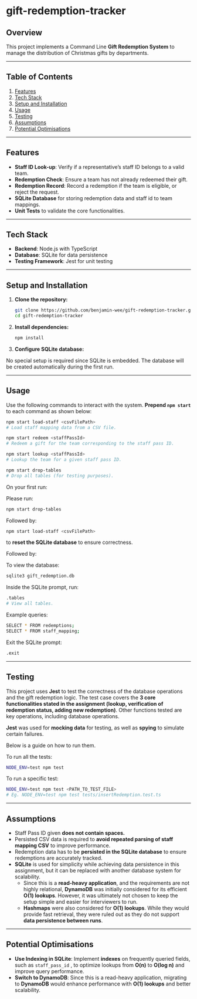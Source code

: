 # gift-redemption-tracker

## Overview

This project implements a Command Line **Gift Redemption System** to manage the distribution of Christmas gifts by departments.

---

## Table of Contents

1. [Features](#features)  
2. [Tech Stack](#tech-stack)  
3. [Setup and Installation](#setup-and-installation)  
4. [Usage](#usage)  
5. [Testing](#testing)  
6. [Assumptions](#assumptions)  
7. [Potential Optimisations](#potential-optimisations)  

---

## Features

- **Staff ID Look-up**: Verify if a representative’s staff ID belongs to a valid team.
- **Redemption Check**: Ensure a team has not already redeemed their gift.
- **Redemption Record**: Record a redemption if the team is eligible, or reject the request.
- **SQLite Database** for storing redemption data and staff id to team mappings.
- **Unit Tests** to validate the core functionalities.

---

## Tech Stack

- **Backend**: Node.js with TypeScript  
- **Database**: SQLite for data persistence  
- **Testing Framework**: Jest for unit testing

---

## Setup and Installation

1. **Clone the repository:**

    ```bash
    git clone https://github.com/benjamin-wee/gift-redemption-tracker.git
    cd gift-redemption-tracker
    ```

2. **Install dependencies:**

    ```bash
    npm install
    ```

3. **Configure SQLite database:**

No special setup is required since SQLite is embedded. The database will be created automatically during the first run.

---

## Usage

Use the following commands to interact with the system. **Prepend `npm start`** to each command as shown below:

```bash
npm start load-staff <csvFilePath>
# Load staff mapping data from a CSV file.

npm start redeem <staffPassId>
# Redeem a gift for the team corresponding to the staff pass ID.

npm start lookup <staffPassId>
# Lookup the team for a given staff pass ID.

npm start drop-tables
# Drop all tables (for testing purposes).
```

On your first run: 

Please run:

```bash
npm start drop-tables
```
Followed by:

```bash
npm start load-staff <csvFilePath>
```

to **reset the SQLite database** to ensure correctness. 

Followed by:

To view the database:

```bash
sqlite3 gift_redemption.db
```
Inside the SQLite prompt, run:

```bash
.tables
# View all tables.
```
Example queries:

```bash
SELECT * FROM redemptions;
SELECT * FROM staff_mapping;
```

Exit the SQLite prompt:
```bash
.exit
```
---

## Testing 

This project uses **Jest** to test the correctness of the database operations and the gift redemption logic. The test case covers the **3 core functionalities stated in the assignment (lookup, verification of redemption status, adding new redemption)**. Other functions tested are key operations, including database operations. 

**Jest** was used for **mocking data** for testing, as well as **spying** to simulate certain failures.

Below is a guide on how to run them.

To run all the tests:
```bash
NODE_ENV=test npm test   
```

To run a specific test:
```bash
NODE_ENV=test npm test <PATH_TO_TEST_FILE>
# Eg. NODE_ENV=test npm test tests/insertRedemption.test.ts
```


---

## Assumptions

- Staff Pass ID given **does not contain spaces.**
- Persisted CSV data is required to **avoid repeated parsing of staff mapping CSV** to improve performance.
- Redemption data has to be **persisted in the SQLite database** to ensure redemptions are accurately tracked.
- **SQLite** is used for simplicity while achieving data persistence in this assignment, but it can be replaced with another database system for scalability.
  - Since this is a **read-heavy application**, and the requirements are not highly relational, **DynamoDB** was initially considered for its efficient **O(1) lookups**. However, it was ultimately not chosen to keep the setup simple and easier for interviewers to run.
  - **Hashmaps** were also considered for **O(1) lookups**. While they would provide fast retrieval, they were ruled out as they do not support **data persistence between runs**.

---

## Potential Optimisations

- **Use Indexing in SQLite**: Implement **indexes** on frequently queried fields, such as `staff_pass_id` , to optimize lookups from **O(n)** to **O(log n)** and improve query performance.
- **Switch to DynamoDB**: Since this is a read-heavy application, migrating to **DynamoDB** would enhance performance with **O(1) lookups** and better scalability.





